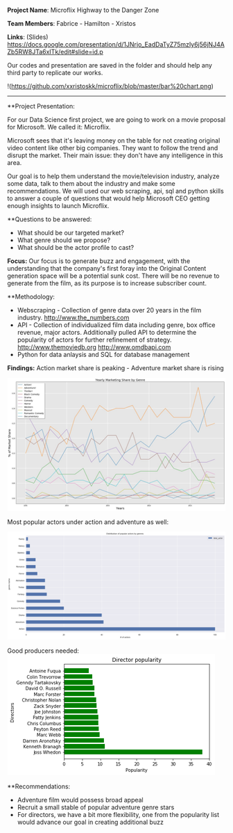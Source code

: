 **Project Name**: Microflix
		  Highway to the Danger Zone
	
**Team Members**: Fabrice - Hamilton - Xristos

**Links**: (Slides) https://docs.google.com/presentation/d/1JNrjo_EadDaTyZ75mzIy6j56jNJ4AZb5RW8JTa6xITk/edit#slide=id.p

Our codes and presentation are saved in the folder and should help any third party to replicate our works.

!(https://github.com/xxristoskk/microflix/blob/master/bar%20chart.png)

__________________________________________________________________________________________________________________________________

**Project Presentation:

For our Data Science first project, we are going to work on a movie proposal for Microsoft. We called it: Microflix.

Microsoft sees that it's leaving money on the table for not creating original video content like other big companies. They want to follow the trend and disrupt the market. Their main issue: they don't have any intelligence in this area.

Our goal is to help them understand the movie/television industry, analyze some data, talk to them about the industry and make some recommendations. We will used our web scraping, api, sql and python skills to answer a couple of questions that would help Microsoft CEO getting enough insights to launch Microflix.

**Questions to be answered:
- What should be our targeted market?
- What genre should we propose?
- What should be the actor profile to cast?

**Focus:**
Our focus is to generate buzz and engagement, with the understanding that the company's first foray into the Original Content generation space will be a potential sunk cost.  There will be no revenue to generate from the film, as its purpose is to increase subscriber count.  

**Methodology:

- Webscraping - Collection of genre data over 20 years in the film industry. http://www.the_numbers.com
- API - Collection of individualized film data including genre, box office revenue, major actors.  Additionally pulled API  to determine the popularity of actors for further refinement of strategy.
http://www.themoviedb.org
http://www.omdbapi.com
- Python for data anlaysis and SQL for database management

**Findings:**
Action market share is peaking - Adventure market share is rising

![yearly_market](https://github.com/xxristoskk/microflix/blob/master/market.jpg)

Most popular actors under action and adventure as well:

![genre_popular](https://github.com/xxristoskk/microflix/blob/master/bar%20chart.png)

Good producers needed:
![Top_producer](https://github.com/xxristoskk/microflix/blob/master/directorpop1.png)

**Recommendations:

- Adventure film would possess broad appeal
- Recruit a small stable of popular adventure genre stars
- For directors, we have a bit more flexibility, one from the popularity list would advance our goal in creating additional buzz





